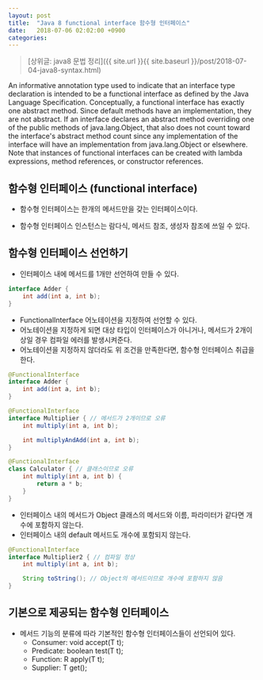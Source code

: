 ```yaml
---
layout: post
title:  "Java 8 functional interface 함수형 인터페이스"
date:   2018-07-06 02:02:00 +0900
categories: 
---
```


> [상위글: java8 문법 정리]({{ site.url }}{{ site.baseurl }}/post/2018-07-04-java8-syntax.html)

An informative annotation type used to indicate that an interface type declaration is intended to be a functional interface as defined by the Java Language Specification. Conceptually, a functional interface has exactly one abstract method. Since default methods have an implementation, they are not abstract. If an interface declares an abstract method overriding one of the public methods of java.lang.Object, that also does not count toward the interface's abstract method count since any implementation of the interface will have an implementation from java.lang.Object or elsewhere. 
Note that instances of functional interfaces can be created with lambda expressions, method references, or constructor references. 


## 함수형 인터페이스 (functional interface)

* 함수형 인터페이스는 한개의 메서드만을 갖는 인터페이스이다.

* 함수형 인터페이스 인스턴스는 람다식, 메서드 참조, 생성자 참조에 쓰일 수 있다.

## 함수형 인터페이스 선언하기

* 인터페이스 내에 메서드를 1개만 선언하여 만들 수 있다.

```java
interface Adder {
    int add(int a, int b);
}
```

* FunctionalInterface 어노테이션을 지정하여 선언할 수 있다.
* 어노테이션을 지정하게 되면 대상 타입이 인터페이스가 아니거나, 메서드가 2개이상일 경우 컴파일 에러를 발생시켜준다.
* 어노테이션을 지정하지 않더라도 위 조건을 만족한다면, 함수형 인터페이스 취급을 한다.

```java
@FunctionalInterface
interface Adder {
    int add(int a, int b);
}

@FunctionalInterface
interface Multiplier { // 메서드가 2개이므로 오류
    int multiply(int a, int b);

    int multiplyAndAdd(int a, int b);
}

@FunctionalInterface
class Calculator { // 클래스이므로 오류
    int multiply(int a, int b) {
        return a * b;
    }
}
```

* 인터페이스 내의 메서드가 Object 클래스의 메서드와 이름, 파라미터가 같다면 개수에 포함하지 않는다.
* 인터페이스 내의 default 메서드도 개수에 포함되지 않는다.

```java
@FunctionalInterface
interface Multiplier2 { // 컴파일 정상
    int multiply(int a, int b);

    String toString(); // Object의 메서드이므로 개수에 포함하지 않음
}
```

## 기본으로 제공되는 함수형 인터페이스

* 메서드 기능의 분류에 따라 기본적인 함수형 인터페이스들이 선언되어 있다.
  * Consumer: void accept(T t);
  * Predicate: boolean test(T t);
  * Function: R apply(T t);
  * Supplier: T get();
